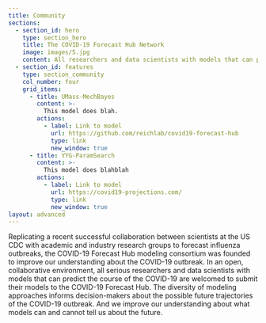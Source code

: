 ```yaml
---
title: Community
sections:
  - section_id: hero
    type: section_hero
    title: The COVID-19 Forecast Hub Network
    image: images/5.jpg
    content: All researchers and data scientists with models that can predict the course of the COVID-19 are welcome to submit their models to the COVID-19 Forecast Hub. Below are the models contributed so far to the Hub.
  - section_id: features
    type: section_community
    col_number: four
    grid_items:
      - title: UMass-MechBayes
        content: >-
          This model does blah.
        actions:
          - label: Link to model
            url: https://github.com/reichlab/covid19-forecast-hub
            type: link
            new_window: true
      - title: YYG-ParamSearch
        content: >-
          This model does blahblah
        actions:
          - label: Link to model
            url: https://covid19-projections.com/
            type: link
            new_window: true
layout: advanced
---
```

Replicating a recent successful collaboration between scientists at the US CDC with academic and industry research groups to forecast influenza outbreaks, the COVID-19 Forecast Hub modeling consortium was founded to improve our understanding about the COVID-19 outbreak. In an open, collaborative environment, all serious researchers and data scientists with models that can predict the course of the COVID-19 are welcomed to submit their models to the COVID-19 Forecast Hub. The diversity of modeling approaches informs decision-makers about the possible future trajectories of the COVID-19 outbreak. And we improve our understanding about what models can and cannot tell us about the future.
